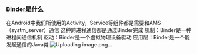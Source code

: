 
### Binder是什么
在Android中我们所使用的Activity，Service等组件都是需要和AMS（systm_server）通信
这种跨进程通信都是通过Binder完成
机制：Binder是一种进程间通信机制
驱动：Binder是一个虚拟物理设备驱动
应用层：Binder是一个能发起通信的Java类
![Uploading image.png…]()

